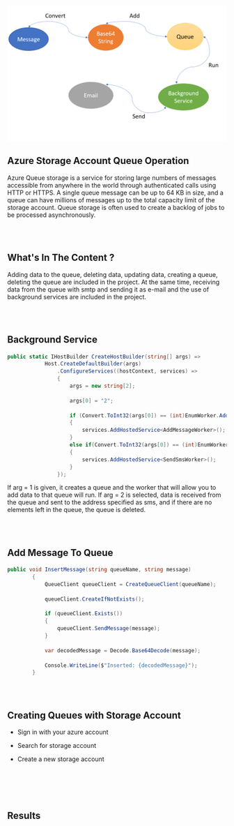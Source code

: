 <img title="" src="images/sunum.png">

## Azure Storage Account Queue Operation

Azure Queue storage is a service for storing large numbers of messages accessible from anywhere in the world through authenticated calls using HTTP or HTTPS. A single queue message can be up to 64 KB in size, and a queue can have millions of messages up to the total capacity limit of the storage account. Queue storage is often used to create a backlog of jobs to be processed asynchronously.

<br><br>

## What's In The Content ?

Adding data to the queue, deleting data, updating data, creating a queue, deleting the queue are included in the project. At the same time, receiving data from the queue with smtp and sending it as e-mail and the use of background services are included in the project.

<br><br>

## Background Service

```c#
public static IHostBuilder CreateHostBuilder(string[] args) =>
            Host.CreateDefaultBuilder(args)
                .ConfigureServices((hostContext, services) =>
                {
                    args = new string[2];

                    args[0] = "2";

                    if (Convert.ToInt32(args[0]) == (int)EnumWorker.AddMessageWorker)
                    {
                        services.AddHostedService<AddMessageWorker>();
                    }
                    else if(Convert.ToInt32(args[0]) == (int)EnumWorker.SendSmsWorker)
                    {
                        services.AddHostedService<SendSmsWorker>();
                    }
                });
```

If arg = 1 is given, it creates a queue and the worker that will allow you to add data to that queue will run. If arg = 2 is selected, data is received from the queue and sent to the address specified as sms, and if there are no elements left in the queue, the queue is deleted.

<br><br>

## Add Message To Queue

```c#
public void InsertMessage(string queueName, string message)
        {
            QueueClient queueClient = CreateQueueClient(queueName);

            queueClient.CreateIfNotExists();

            if (queueClient.Exists())
            {
                queueClient.SendMessage(message);
            }

            var decodedMessage = Decode.Base64Decode(message);

            Console.WriteLine($"Inserted: {decodedMessage}");
        }
```

<br><br>

## Creating Queues with Storage Account

- Sign in with your azure account
  
- Search for storage account
  
- Create a new storage account
  

<img title="" src="Desktop/MessageBus/images/createStorageAccount.PNG"> 
<img title="" src="Desktop/MessageBus/images/queueOverview.PNG"> 
<img title="" src="Desktop/MessageBus/images/queueResult.PNG">

<br><br>

## Results

<img title="" src="Desktop/MessageBus/images/sendSms.PNG"> 
<img title="" src="Desktop/MessageBus/images/emailResult.PNG"> 
<img title="" src="Desktop/MessageBus/images/addMessageResult.PNG">
